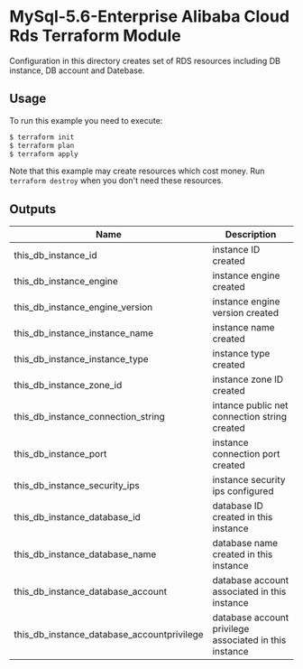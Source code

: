# MySql-5.6-Enterprise Alibaba Cloud Rds Terraform Module

Configuration in this directory creates set of RDS resources including DB instance, DB account and Datebase.

## Usage

To run this example you need to execute:

```bash
$ terraform init
$ terraform plan
$ terraform apply
```

Note that this example may create resources which cost money. Run `terraform destroy` when you don't need these resources.

<!-- BEGINNING OF PRE-COMMIT-TERRAFORM DOCS HOOK -->

## Outputs

| Name | Description |
|------|-------------|
| this_db_instance_id     |        instance ID created     |
| this_db_instance_engine     |    instance engine created         |
| this_db_instance_engine_version     |   instance engine version created          |
| this_db_instance_instance_name     |     instance name created        |
| this_db_instance_instance_type     |      instance type created       |
| this_db_instance_zone_id     |       instance zone ID created      |
| this_db_instance_connection_string     |     intance public net connection string created        |
| this_db_instance_port     |     instance connection port created         |
| this_db_instance_security_ips     |    instance security ips configured         |
| this_db_instance_database_id    |      database ID created in this instance        |
| this_db_instance_database_name    |     database name created in this instance         |
| this_db_instance_database_account     |    database account associated in this instance          |
| this_db_instance_database_accountprivilege     |    database account privilege associated in this instance         |


<!-- END OF PRE-COMMIT-TERRAFORM DOCS HOOK -->
